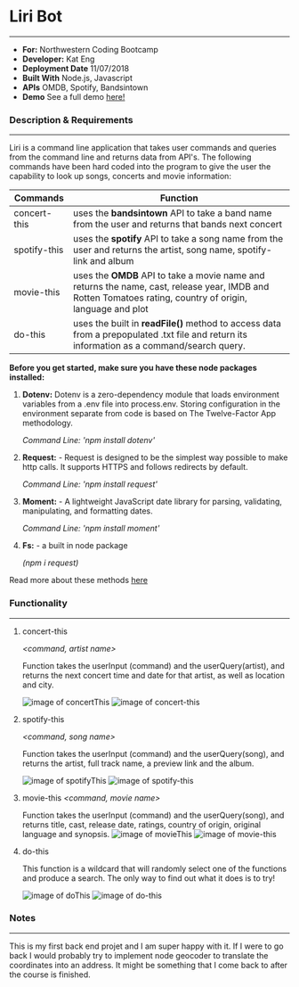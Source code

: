 # Liri Bot
---
- **For:** Northwestern Coding Bootcamp
- **Developer:** Kat Eng
- **Deployment Date** 11/07/2018
- **Built With** Node.js, Javascript
- **APIs** OMDB, Spotify, Bandsintown
- **Demo**
See a full demo [here!](https://drive.google.com/file/d/1bLbCdmK31ygWx8NLqbC10ulxZCzXuh3k/view)


### Description & Requirements
---
Liri is a command line application that takes user commands and queries from the command line and returns data from API's. The following commands have been hard coded into the program to give the user the capability to look up songs, concerts and movie information:

Commands | Function
---------|---------
concert-this | uses the **bandsintown** API to take a band name from the user and returns that bands next concert
spotify-this | uses the **spotify** API to take a song name from the user and returns the artist, song name, spotify-link and album 
movie-this | uses the **OMDB** API to take a movie name and returns the name, cast, release year, IMDB and Rotten Tomatoes rating, country of origin, language and plot 
do-this | uses the built in **readFile()** method to access data from a prepopulated .txt file and return its information as a command/search query.

**Before you get started, make sure you have these node packages installed:**
1. **Dotenv:** Dotenv is a zero-dependency module that loads environment variables from a .env file into process.env. Storing configuration in the environment separate from code is based on The Twelve-Factor App methodology.

     *Command Line: 'npm install dotenv'*


2. **Request:** - Request is designed to be the simplest way possible to make http calls. It supports HTTPS and follows redirects by default.

     *Command Line: 'npm install request'*

3. **Moment:** - A lightweight JavaScript date library for parsing, validating, manipulating, and formatting dates. 

    *Command Line: 'npm install moment'*

4. **Fs:** - a built in node package 

    *(npm i request)*


Read more about these methods [here](https://www.npmjs.com/)



### Functionality
--- 
1. concert-this 

    *<command, artist name>*

    Function takes the userInput (command) and the userQuery(artist), and returns the next concert time and date for that artist, as well as location and city.

    ![image of concertThis](/images/concertThis.png)
    ![image of concert-this](/images/concert-this.png)
2. spotify-this

     *<command, song name>*

    Function takes the userInput (command) and the userQuery(song), and returns the artist, full track name, a preview link and the album.

    ![image of spotifyThis](/images/spotifyThis.png)
    ![image of spotify-this](/images/spotify-this.png)


3. movie-this
  *<command, movie name>*

    Function takes the userInput (command) and the userQuery(song), and returns title, cast, release date, ratings, country of origin, original language and synopsis.
    ![image of movieThis](/images/movieThis.png)
    ![image of movie-this](/images/movie-this.png)


4. do-this

      *<command>*

    This function is a wildcard that will randomly select one of the functions and produce a search. The only way to find out what it does is to try!


    ![image of doThis](/images/doThis.png)
    ![image of do-this](/images/do-this.png)



### Notes
---
This is my first back end projet and I am super happy with it. If I were to go back I would probably try to implement node geocoder to translate the coordinates into an address. It might be something that I come back to after the course is finished.